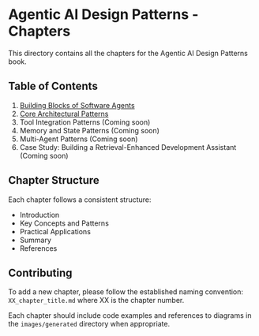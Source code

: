 # Agentic AI Design Patterns - Chapters

This directory contains all the chapters for the Agentic AI Design Patterns book.

## Table of Contents

1. [Building Blocks of Software Agents](01_building_blocks_of_software_agents.md)
2. [Core Architectural Patterns](02_core_architectural_patterns.md)
3. Tool Integration Patterns (Coming soon)
4. Memory and State Patterns (Coming soon)
5. Multi-Agent Patterns (Coming soon)
6. Case Study: Building a Retrieval-Enhanced Development Assistant (Coming soon)

## Chapter Structure

Each chapter follows a consistent structure:

- Introduction
- Key Concepts and Patterns
- Practical Applications
- Summary
- References

## Contributing

To add a new chapter, please follow the established naming convention: `XX_chapter_title.md` where XX is the chapter number.

Each chapter should include code examples and references to diagrams in the `images/generated` directory when appropriate.